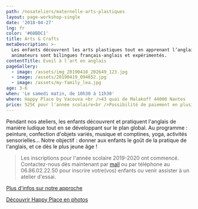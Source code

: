 ```yaml
---
path: /nosateliers/maternelle-arts-plastiques
layout: page-workshop-single
date: '2018-04-27'
lng: fr
color: '#60BDC1'
title: Arts & Crafts
metaDescription: >-
  Les enfants découvrent les arts plastiques tout en apprenant l’anglais. Les
  animateurs sont bilingues français-anglais et expérimentés. 
contentTitle: Eveil à l'art en anglais
pageGallery:
  - image: /assets/img_20190418_202649_123.jpg
  - image: /assets/20190419_094652.jpg
  - image: /assets/my-family_lea.jpg
age: 3-6
when: 'Le samedi matin, de 10h30 à 11h30'
where: Happy Place by Vacouva <br />43 quai de Malakoff 44000 Nantes
price: 525€ pour l'année scolaire<br />Possibilité de paiement en plusieurs fois
---
```

Pendant nos ateliers, les enfants découvrent et pratiquent l'anglais de manière ludique tout en se développant sur le plan global. Au programme : peinture, confection d'objets variés, musique et comptines, yoga, activités sensorielles… Notre objectif : donner aux enfants le goût de la pratique de l'anglais, et ce dès le plus jeune âge !

> Les inscriptions pour l'année scolaire 2019-2020 ont commencé. Contactez-nous dès maintenant par [mail](mailto:hello@lopenlab.com) ou par téléphone au 06.86.02.22.50 pour inscrire votre(vos) enfants ou venir assister à un atelier d'essai.

[Plus d'infos sur notre approche](/pedagogie)

[Découvrir Happy Place en photos](https://kids.lopenlab.com/nosateliers#vacouva)
